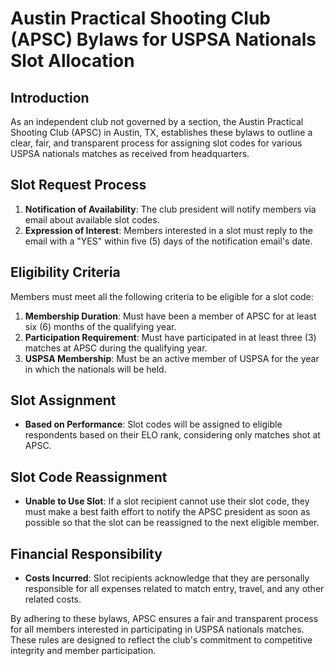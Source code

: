 # Austin Practical Shooting Club (APSC) Bylaws for USPSA Nationals Slot Allocation

## Introduction
As an independent club not governed by a section, the Austin Practical Shooting Club (APSC) in Austin, TX, establishes these bylaws to outline a clear, fair, and transparent process for assigning slot codes for various USPSA nationals matches as received from headquarters.

## Slot Request Process
1. **Notification of Availability**: The club president will notify members via email about available slot codes.
2. **Expression of Interest**: Members interested in a slot must reply to the email with a "YES" within five (5) days of the notification email's date.

## Eligibility Criteria
Members must meet all the following criteria to be eligible for a slot code:

1. **Membership Duration**: Must have been a member of APSC for at least six (6) months of the qualifying year.
2. **Participation Requirement**: Must have participated in at least three (3) matches at APSC during the qualifying year.
3. **USPSA Membership**: Must be an active member of USPSA for the year in which the nationals will be held.

## Slot Assignment
- **Based on Performance**: Slot codes will be assigned to eligible respondents based on their ELO rank, considering only matches shot at APSC.

## Slot Code Reassignment
- **Unable to Use Slot**: If a slot recipient cannot use their slot code, they must make a best faith effort to notify the APSC president as soon as possible so that the slot can be reassigned to the next eligible member.

## Financial Responsibility
- **Costs Incurred**: Slot recipients acknowledge that they are personally responsible for all expenses related to match entry, travel, and any other related costs.

By adhering to these bylaws, APSC ensures a fair and transparent process for all members interested in participating in USPSA nationals matches. These rules are designed to reflect the club's commitment to competitive integrity and member participation.